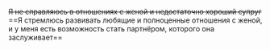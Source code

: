 ~~Я не справляюсь в отношениях с женой и недостаточно хороший супруг~~
==Я стремлюсь развивать любящие и полноценные отношения с женой, и у меня есть возможность стать партнёром, которого она заслуживает==